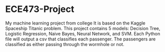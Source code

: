 # ECE473-Project
My machine learning project from college
It is based on the Kaggle Spaceship Titanic problem.
This project contains 5 models: Decision Tree, Logistic Regression, Naive Bayes, Neural Network, and SVM.
Each Python file will output a csv that classifies each passenger.
The passengers are classified as either passing through the wormhole or not.
